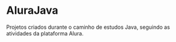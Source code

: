 # AluraJava
Projetos criados durante o caminho de estudos Java, seguindo as atividades da plataforma Alura.
